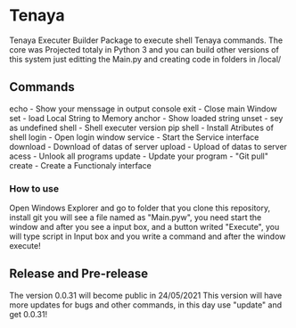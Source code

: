 # Tenaya
Tenaya Executer Builder Package to execute shell Tenaya commands. The core was Projected totaly in Python 3 and you can build other versions of this system just editting the Main.py and creating code in folders in /local/

## Commands
echo - Show your menssage in output console 
exit - Close main Window
set - load Local String to Memory
anchor - Show loaded string
unset - sey as undefined
shell - Shell executer version
pip shell -  Install Atributes of shell
login - Open login window
service - Start the Service interface
download - Download of datas of server
upload - Upload of datas to server
acess - Unlook all programs
update - Update your program - "Git pull"
create - Create a Functionaly interface

### How to use
Open Windows Explorer and go to folder that you clone this repository, install git
you will see a file named as "Main.pyw", you need start the window and after
you see a input box, and a button writed "Execute", you will type script in Input box and you
write a command and after the window execute!

## Release and Pre-release
The version 0.0.31 will become public in 24/05/2021
This version will have more updates for bugs and other commands, in this day use  "update"
and get 0.0.31!





